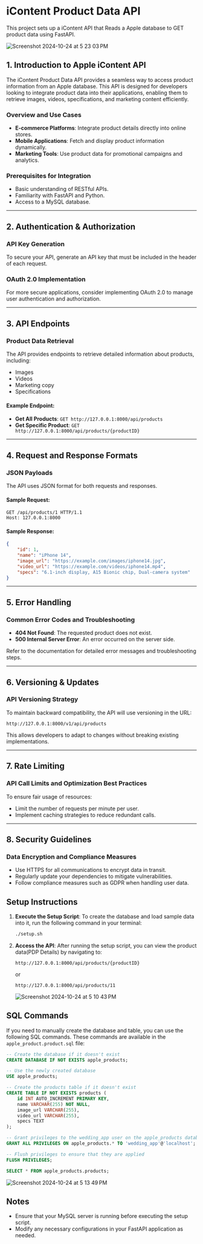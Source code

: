 # iContent Product Data API

This project sets up a iContent API that Reads a Apple database to GET product data using FastAPI.

![Screenshot 2024-10-24 at 5 23 03 PM](https://github.com/user-attachments/assets/48b9be32-88c4-4405-80cc-95ad22d6e654)


## 1. Introduction to Apple iContent API

The iContent Product Data API provides a seamless way to access product information from an Apple database. This API is designed for developers looking to integrate product data into their applications, enabling them to retrieve images, videos, specifications, and marketing content efficiently.

### Overview and Use Cases
- **E-commerce Platforms**: Integrate product details directly into online stores.
- **Mobile Applications**: Fetch and display product information dynamically.
- **Marketing Tools**: Use product data for promotional campaigns and analytics.

### Prerequisites for Integration
- Basic understanding of RESTful APIs.
- Familiarity with FastAPI and Python.
- Access to a MySQL database.

---

## 2. Authentication & Authorization

### API Key Generation
To secure your API, generate an API key that must be included in the header of each request.

### OAuth 2.0 Implementation
For more secure applications, consider implementing OAuth 2.0 to manage user authentication and authorization.

---

## 3. API Endpoints

### Product Data Retrieval
The API provides endpoints to retrieve detailed information about products, including:
- Images
- Videos
- Marketing copy
- Specifications

#### Example Endpoint:
- **Get All Products**: `GET http://127.0.0.1:8000/api/products`
- **Get Specific Product**: `GET http://127.0.0.1:8000/api/products/{productID}`

---

## 4. Request and Response Formats

### JSON Payloads
The API uses JSON format for both requests and responses.

#### Sample Request:
```http
GET /api/products/1 HTTP/1.1
Host: 127.0.0.1:8000
```

#### Sample Response:
```json
{
    "id": 1,
    "name": "iPhone 14",
    "image_url": "https://example.com/images/iphone14.jpg",
    "video_url": "https://example.com/videos/iphone14.mp4",
    "specs": "6.1-inch display, A15 Bionic chip, Dual-camera system"
}
```

---

## 5. Error Handling

### Common Error Codes and Troubleshooting
- **404 Not Found**: The requested product does not exist.
- **500 Internal Server Error**: An error occurred on the server side.
  
Refer to the documentation for detailed error messages and troubleshooting steps.

---

## 6. Versioning & Updates

### API Versioning Strategy
To maintain backward compatibility, the API will use versioning in the URL:
```
http://127.0.0.1:8000/v1/api/products
```
This allows developers to adapt to changes without breaking existing implementations.

---

## 7. Rate Limiting

### API Call Limits and Optimization Best Practices
To ensure fair usage of resources:
- Limit the number of requests per minute per user.
- Implement caching strategies to reduce redundant calls.

---

## 8. Security Guidelines

### Data Encryption and Compliance Measures
- Use HTTPS for all communications to encrypt data in transit.
- Regularly update your dependencies to mitigate vulnerabilities.
- Follow compliance measures such as GDPR when handling user data.

## Setup Instructions

1. **Execute the Setup Script**:
   To create the database and load sample data into it, run the following command in your terminal:

   ```bash
   ./setup.sh
   ```

2. **Access the API**:
   After running the setup script, you can view the product data(PDP Details) by navigating to:

   ```
   http://127.0.0.1:8000/api/products/{productID}
   ```

   or

   ```
   http://127.0.0.1:8000/api/products/11
   ```
   ![Screenshot 2024-10-24 at 5 10 43 PM](https://github.com/user-attachments/assets/e551a2ca-d787-44c9-96cb-b387cd807e3b)


## SQL Commands

If you need to manually create the database and table, you can use the following SQL commands. These commands are available in the `apple_product.product.sql` file:

```sql
-- Create the database if it doesn't exist
CREATE DATABASE IF NOT EXISTS apple_products;

-- Use the newly created database
USE apple_products;

-- Create the products table if it doesn't exist
CREATE TABLE IF NOT EXISTS products (
    id INT AUTO_INCREMENT PRIMARY KEY,
    name VARCHAR(255) NOT NULL,
    image_url VARCHAR(255),
    video_url VARCHAR(255),
    specs TEXT
);

-- Grant privileges to the wedding_app user on the apple_products database
GRANT ALL PRIVILEGES ON apple_products.* TO 'wedding_app'@'localhost';

-- Flush privileges to ensure that they are applied
FLUSH PRIVILEGES;

SELECT * FROM apple_products.products;
```
![Screenshot 2024-10-24 at 5 13 49 PM](https://github.com/user-attachments/assets/ecabcc25-ec77-4237-a57e-10c0ab805235)



## Notes

- Ensure that your MySQL server is running before executing the setup script.
- Modify any necessary configurations in your FastAPI application as needed.
